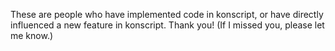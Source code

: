 These are people who have implemented code in konscript, or have directly influenced a new feature in konscript. Thank you! (If I missed you, please let me know.)

